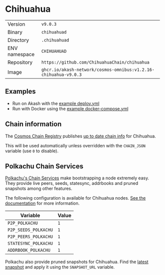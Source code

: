 # Chihuahua

| | |
|---|---|
|Version|`v9.0.3`|
|Binary|`chihuahuad`|
|Directory|`.chihuahuad`|
|ENV namespace|`CHIHUAHUAD`|
|Repository|`https://github.com/ChihuahuaChain/chihuahua`|
|Image|`ghcr.io/akash-network/cosmos-omnibus:v1.2.16-chihuahua-v9.0.3`|

## Examples

- Run on Akash with the [example deploy.yml](./deploy.yml)
- Run with Docker using the [example docker-compose.yml](./docker-compose.yml)

## Chain information

The [Cosmos Chain Registry](https://github.com/cosmos/chain-registry) publishes [up to date chain info](https://raw.githubusercontent.com/cosmos/chain-registry/master/chihuahua/chain.json) for Chihuahua.

This will be used automatically unless overridden with the `CHAIN_JSON` variable (use `0` to disable).

## Polkachu Chain Services

[Polkachu's Chain Services](https://www.polkachu.com/networks/chihuahua) make bootstrapping a node extremely easy. They provide live peers, seeds, statesync, addrbooks and pruned snapshots among other features.

The following configuration is available for Chihuahua nodes. [See the documentation](../README.md#polkachu-services) for more information.

|Variable|Value|
|---|---|
|`P2P_POLKACHU`|`1`|
|`P2P_SEEDS_POLKACHU`|`1`|
|`P2P_PEERS_POLKACHU`|`1`|
|`STATESYNC_POLKACHU`|`1`|
|`ADDRBOOK_POLKACHU`|`1`|

Polkachu also provide pruned snapshots for Chihuahua. Find the [latest snapshot](https://polkachu.com/tendermint_snapshots/chihuahua) and apply it using the `SNAPSHOT_URL` variable.
